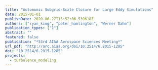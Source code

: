 ```yaml
---
title: "Autonomic Subgrid-Scale Closure for Large Eddy Simulations"
date: 2015-01-01
publishDate: 2020-06-27T15:52:06.539618Z
authors: ["ryan_king", "peter_hamlington", "Werner Dahm"]
publication_types: ["1"]
abstract: ""
featured: false
publication: "*53rd AIAA Aerospace Sciences Meeting*"
url_pdf: "http://arc.aiaa.org/doi/10.2514/6.2015-1285"
doi: "10.2514/6.2015-1285"
projects:
  - turbulence_modeling
---
```


